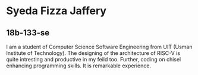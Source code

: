 # Syeda Fizza Jaffery
## 18b-133-se
I am a student of Computer Science Software Engineering from UIT (Usman Institute of Technology). The designing of the architecture of 
RISC-V is quite intresting and productive in my feild too. Further, coding on chisel enhancing programming skills.
It is remarkable experience.
